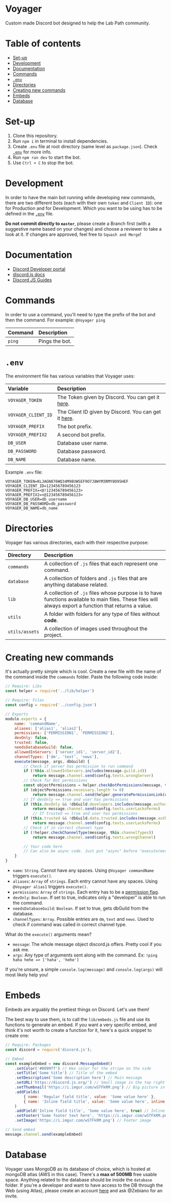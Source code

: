 # Voyager <!-- omit in toc -->
Custom made Discord bot designed to help the Lab Path community. <!-- Invite [me](https://discord.com/oauth2/authorize?client_id=804537849747734578&scope=bot&permissions=519232) (or my brother [dev](https://discord.com/oauth2/authorize?client_id=806532302335115335&scope=bot&permissions=519232))! -->

# Table of contents <!-- omit in toc --> 
- [Set-up](#set-up)
- [Development](#development)
- [Documentation](#documentation)
- [Commands](#commands)
- [`.env`](#env)
- [Directories](#directories)
- [Creating new commands](#creating-new-commands)
- [Embeds](#embeds)
- [Database](#database)

# Set-up
1. Clone this repository.
2. Run `npm i` in terminal to install dependencies.
3. Create `.env` file at root directory (same level as `package.json`). Check [`.env`](#env) for more info.
4. Run `npm run dev` to start the bot.
5. Use `Ctrl + C` to stop the bot.

# Development
In order to have the main bot running while developing new commands, there are two different bots (each with their own `token` and `Client ID`): one for Production and for Development. Which you want to be using has to be defined in the [`.env`](#env) file.

**Do not commit directly to `master`**, please create a Branch first (with a suggestive name based on your changes) and choose a reviewer to take a look at it. If changes are approved, feel free to `Squash and Merge`!

# Documentation
* [Discord Developer portal](https://discord.com/developers/applications/804537849747734578/bot)
* [discord.js docs](https://discord.js.org/#/docs/main/stable/general/welcome)
* [Discord JS Guides](https://discordjs.guide/)

# Commands
In order to use a command, you'll need to type the prefix of the bot and then the command. For example: `@Voyager ping`

| Command | Description    |
| :------ | :------------- |
| `ping`  | Pings the bot. |

# `.env`
The environment file has various variables that Voyager uses:

| Variable            | Description                                                                                                                |
| :------------------ | :------------------------------------------------------------------------------------------------------------------------- |
| `VOYAGER_TOKEN`     | The Token given by Discord. You can get it [here](https://discord.com/developers/applications/804537849747734578/bot).     |
| `VOYAGER_CLIENT_ID` | The Client ID given by Discord. You can get it [here](https://discord.com/developers/applications/804537849747734578/bot). |
| `VOYAGER_PREFIX`    | The bot prefix.                                                                                                            |
| `VOYAGER_PREFIX2`   | A second bot prefix.                                                                                                       |
| `DB_USER`           | Database user name.                                                                                                        |
| `DB_PASSWORD`       | Database password.                                                                                                         |
| `DB_NAME`           | Database name.                                                                                                             |

Example `.env` file:
```
VOYAGER_TOKEN=KLJAGN876WQ34M98UWSEF9O7J8WYM3RMY8O9SHEF
VOYAGER_CLIENT_ID=123456789456123
VOYAGER_PREFIX=<@!123456789456123>
VOYAGER_PREFIX2=<@123456789456123>
VOYAGER_DB_USER=db_username
VOYAGER_DB_PASSWORD=db_password
VOYAGER_DB_NAME=db_name
```

# Directories
Voyager has various directories, each with their respective purpose:

| Directory      | Description                                                                                                                                             |
| :------------- | :------------------------------------------------------------------------------------------------------------------------------------------------------ |
| `commands`     | A collection of `.js` files that each represent one command.                                                                                            |
| `database`     | A collection of folders and `.js` files that are anything database related.                                                                             |
| `lib`          | A collection of `.js` files whose purpose is to have functions available to main files. These files will always export a function that returns a value. |
| `utils`        | A folder with folders for any type of files without **code**.                                                                                           |
| `utils/assets` | A collection of images used throughout the project.                                                                                                     |

# Creating new commands
It's actually pretty simple which is cool. Create a new file with the name of the command inside the `commands` folder. Paste the following code inside:
```js
// Require: Libs
const helper = require('../lib/helper')

// Require: Files
const config = require('../config.json')

// Exports
module.exports = {
    name: 'commandName',
    aliases: ['alias1', 'alias2'],
    permissions: ['PERMISSION1', 'PERMISSION2'],
    devOnly: false,
    trusted: false,
    needsDatabaseGuild: false,
    allowedInServers: ['server_id1', 'server_id2'],
    channelTypes: ['dm', 'text', 'news'],
    execute(message, args, dbGuild) {
        // Check if server has permission to run command
        if (!this.allowedInServers.includes(message.guild.id))
            return message.channel.send(config.texts.wrongServer)
        // Check for Bot permissions
        const objectPermissions = helper.checkBotPermissions(message, this.permissions)
        if (objectPermissions.necessary.length != 0)
            return message.channel.send(helper.generatePermissionLink(objectPermissions, message))
        // If devOnly == true and user has permissions
        if (this.devOnly && !dbGuild.developers.includes(message.author.id))
            return message.channel.send(config.texts.userLacksPerms)
            // If trusted == true and user has permissions
        if (this.trusted && !dbGuild.data.trusted.includes(message.author.id) && !dbGuild.data.developers.includes(message.author.id))
            return message.channel.send(config.texts.userLacksPerms)
        // Check if in correct channel type
        if (!helper.checkChannelType(message, this.channelTypes))
            return message.channel.send(config.texts.wrongChannel)

        // Your code here
        // Can also be async code. Just put "async" before "execute(message, args)"
    }
}
```

* `name`: `String`. Cannot have any spaces. Using `@Voyager commandName` triggers `execute()`.
* `aliases`: `Array` of `strings`. Each entry cannot have any spaces. Using `@Voyager alias1` triggers `execute()`.
* `permissions`: `Array` of `strings`. Each entry has to be a [permission flag](https://discord.js.org/#/docs/main/stable/class/Permissions?scrollTo=s-FLAGS).
* `devOnly`: `Boolean`. If set to true, indicates only a "developer" is able to run the command.
* `needsDatabaseGuild`: `Boolean`. If set to true, gets dbGuild from the database.
* `channelTypes`: `Array`. Possible entries are `dm`, `text` and `news`. Used to check if command was called in correct channel type.

What do the `execute()` arguments mean?
* `message`: The whole message object discord.js offers. Pretty cool if you ask me.
* `args`: Any type of arguments sent along with the command. Ex: `!ping haha hehe => ['haha', 'hehe']`

If you're unsure, a simple `console.log(message)` and `console.log(args)` will most likely help you!

# Embeds
Embeds are arguably the prettiest things on Discord. Let's use them! 

The best way to use them, is to call the `lib/embeds.js` file and use its functions to generate an embed. If you want a very specific embed, and think it's not worth to create a function for it, here's a quick snippet to create one:
```js
// Require: Packages
const discord = require('discord.js');

// Embed
const exampleEmbed = new discord.MessageEmbed()
	.setColor('#0099ff') // Hex color for the stripe on the side
	.setTitle('Some title') // Title of the embed
	.setDescription('Some description here') // Main message
	.setURL('https://discord.js.org/') // Small image in the top right corner
	.setThumbnail('https://i.imgur.com/wSTFkRM.png') // Big picture in the bottom
	.addFields(
		{ name: 'Regular field title', value: 'Some value here' },
		{ name: 'Inline field title', value: 'Some value here', inline: true },
	)
	.addField('Inline field title', 'Some value here', true) // Inline filed
	.setFooter('Some footer text here', 'https://i.imgur.com/wSTFkRM.png') // Footer text
	.setImage('https://i.imgur.com/wSTFkRM.png') // Footer image

// Send embed
message.channel.send(exampleEmbed)
```

# Database
Voyager uses MongoDB as its database of choice, which is hosted at mongoDB atlas (AWS in this case). There's a **max of 500MB** free usable space. Anything related to the database should be inside the `database` folder. If you're a developer and want to have access to the DB through the Web (using Atlas), please create an account [here](https://account.mongodb.com/account/register) and ask @Zebiano for an invite.

